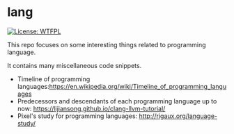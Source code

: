 # lang

[![License: WTFPL](https://camo.githubusercontent.com/e611a050b726fe279c2e4ca11b8186efd400b8d4/68747470733a2f2f696d672e736869656c64732e696f2f62616467652f4c6963656e73652d575446504c2d627269676874677265656e2e737667)](http://www.wtfpl.net/about/)

This repo focuses on some interesting things related to programming language.

It contains many miscellaneous code snippets.

- Timeline of programming languages:<https://en.wikipedia.org/wiki/Timeline_of_programming_languages>
- Predecessors and descendants of each programming language up to now: <https://lijiansong.github.io/clang-llvm-tutorial/>
- Pixel's study for programming languages: <http://rigaux.org/language-study/>
